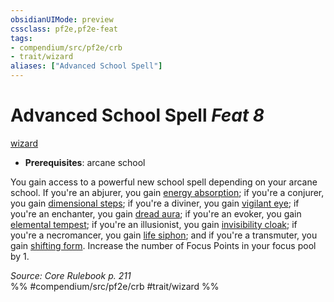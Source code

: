 ```yaml
---
obsidianUIMode: preview
cssclass: pf2e,pf2e-feat
tags:
- compendium/src/pf2e/crb
- trait/wizard
aliases: ["Advanced School Spell"]
---
```

# Advanced School Spell  *Feat 8*  
[wizard](../../rules/traits/wizard.md)  

- **Prerequisites**: arcane school

You gain access to a powerful new school spell depending on your arcane school. If you're an abjurer, you gain [energy absorption](../spells/energy-absorption.md); if you're a conjurer, you gain [dimensional steps](../spells/dimensional-steps.md); if you're a diviner, you gain [vigilant eye](../spells/vigilant-eye.md); if you're an enchanter, you gain [dread aura](../spells/dread-aura.md); if you're an evoker, you gain [elemental tempest](../spells/elemental-tempest.md); if you're an illusionist, you gain [invisibility cloak](../spells/invisibility-cloak.md); if you're a necromancer, you gain [life siphon](../spells/life-siphon.md); and if you're a transmuter, you gain [shifting form](../spells/shifting-form.md). Increase the number of Focus Points in your focus pool by 1.

*Source: Core Rulebook p. 211*  
%% #compendium/src/pf2e/crb #trait/wizard %%